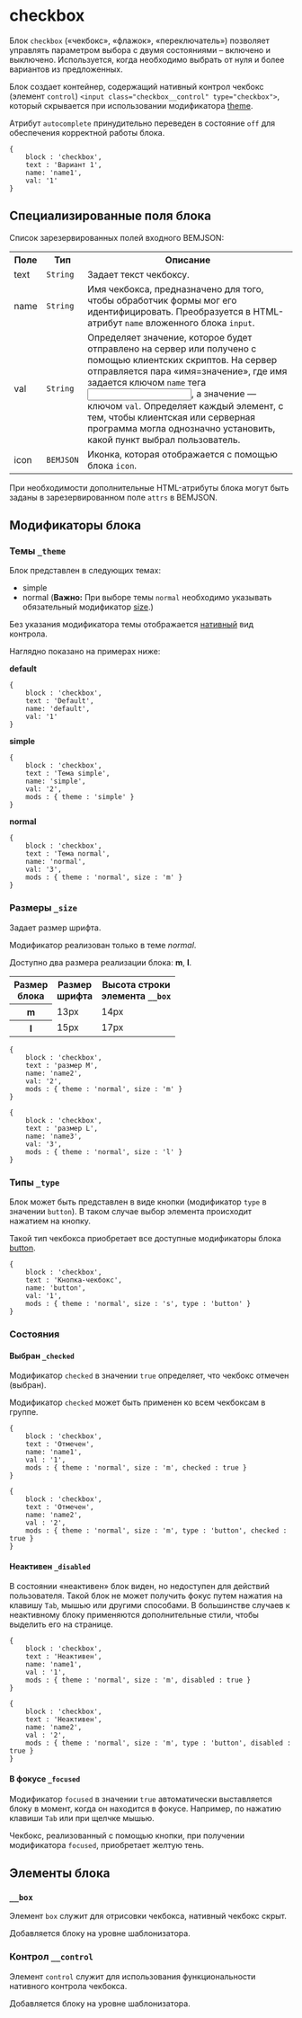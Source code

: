 # checkbox

Блок `checkbox` («чекбокс», «флажок», «переключатель») позволяет управлять параметром выбора с двумя состояниями – включено и выключено. Используется, когда необходимо выбрать от нуля и более вариантов из предложенных.

Блок создает контейнер, содержащий нативный контрол чекбокс (элемент `control`) `<input class="checkbox__control" type="checkbox">`, который скрывается при использовании модификатора [theme](#theme).

Атрибут `autocomplete` принудительно переведен в состояние `off` для обеспечения корректной работы блока.

```bemjson
{
    block : 'checkbox',
    text : 'Вариант 1',
    name: 'name1',
    val: '1'
}
```

## Специализированные поля блока

Список зарезервированных полей входного BEMJSON:

<table>
    <tr>
        <th>Поле</th>
        <th>Тип</th>
        <th>Описание</th>
    </tr>
    <tr>
        <td>text</td>
        <td>
            <code>String</code>
        </td>
        <td>Задает текст чекбоксу.</td>
    </tr>
    <tr>
        <td>name</td>
        <td>
            <code>String</code>
        </td>
        <td>Имя чекбокса, предназначено для того, чтобы обработчик формы мог его идентифицировать. Преобразуется в HTML-атрибут <code>name</code> вложенного блока <code>input</code>.</td>
    </tr>
    <tr>
        <td>val</td>
        <td>
            <code>String</code>
        </td>
        <td>Определяет значение, которое будет отправлено на сервер или получено с помощью клиентских скриптов. На сервер отправляется пара «имя=значение», где имя задается ключом <code>name</code> тега <code><input></code>, а значение — ключом <code>val</code>. Определяет каждый элемент, с тем, чтобы клиентская или серверная программа могла однозначно установить, какой пункт выбрал пользователь.</td>
    </tr>
    <tr>
        <td>icon</td>
        <td>
            <code>BEMJSON</code>
        </td>
        <td>Иконка, которая отображается с помощью блока <code>icon</code>.</td>
    </tr>
</table>

При необходимости дополнительные HTML-атрибуты блока могут быть заданы в зарезервированном поле `attrs` в BEMJSON.

##  Модификаторы блока

<a name="theme"></a>
### Темы `_theme`

Блок представлен в следующих темах:

 * simple
 * normal (**Важно:** При выборе темы `normal` необходимо указывать обязательный модификатор [size](#size).)

Без указания модификатора темы отображается [нативный](#native) вид контрола.

Наглядно показано на примерах ниже:

<a name="native"></a>
**default**

```bemjson
{
    block : 'checkbox',
    text : 'Default',
    name: 'default',
    val: '1'
}
```

**simple**

```bemjson
{
    block : 'checkbox',
    text : 'Тема simple',
    name: 'simple',
    val: '2',
    mods : { theme : 'simple' }
}
```

**normal**

```bemjson
{
    block : 'checkbox',
    text : 'Тема normal',
    name: 'normal',
    val: '3',
    mods : { theme : 'normal', size : 'm' }
}
```
<a name="size"></a>
### Размеры `_size`

Задает размер шрифта.

Модификатор реализован только в теме *normal*.

Доступно два размера реализации блока: **m**, **l**.

<table>
    <tr>
        <th>Размер<br>блока</th>
        <th>Размер<br>шрифта</th>
        <th>Высота строки<br>элемента <code>__box</code></th>
    </tr>
    <tr>
        <th>m</th>
        <td>13px</td>
        <td>14px</td>
    </tr>
    <tr>
        <th>l</th>
        <td>15px</td>
        <td>17px</td>
    </tr>
</table>

```bemjson
{
    block : 'checkbox',
    text : 'размер M',
    name: 'name2',
    val: '2',
    mods : { theme : 'normal', size : 'm' }
}
```

```bemjson
{
    block : 'checkbox',
    text : 'размер L',
    name: 'name3',
    val: '3',
    mods : { theme : 'normal', size : 'l' }
}
```

### Типы `_type`

Блок может быть представлен в виде кнопки (модификатор `type` в значении `button`). В таком случае выбор элемента происходит нажатием на кнопку.

 Такой тип чекбокса приобретает все доступные модификаторы блока [button](..button/button.ru.md).

```bemjson
{
    block : 'checkbox',
    text : 'Кнопка-чекбокс',
    name: 'button',
    val: '1',
    mods : { theme : 'normal', size : 's', type : 'button' }
}
```

### Состояния

####  Выбран `_checked`

Модификатор `checked` в значении `true` определяет, что чекбокс отмечен (выбран).

Модификатор `checked` может быть применен ко всем чекбоксам в группе.

```bemjson
{
    block : 'checkbox',
    text : 'Отмечен',
    name: 'name1',
    val : '1',
    mods : { theme : 'normal', size : 'm', checked : true }
}
```

```bemjson
{
    block : 'checkbox',
    text : 'Отмечен',
    name: 'name2',
    val : '2',
    mods : { theme : 'normal', size : 'm', type : 'button', checked : true }
}
```
#### Неактивен `_disabled`

В состоянии «неактивен» блок виден, но недоступен для действий пользователя. Такой блок не может получить фокус путем нажатия на клавишу `Tab`, мышью или другими способами. В большинстве случаев к неактивному блоку применяются дополнительные стили, чтобы выделить его на странице.

```bemjson
{
    block : 'checkbox',
    text : 'Неактивен',
    name: 'name1',
    val : '1',
    mods : { theme : 'normal', size : 'm', disabled : true }
}
```

```bemjson
{
    block : 'checkbox',
    text : 'Неактивен',
    name: 'name2',
    val : '2',
    mods : { theme : 'normal', size : 'm', type : 'button', disabled : true }
}
```

#### В фокусе `_focused`

Модификатор `focused` в значении `true` автоматически выставляется блоку в момент, когда он находится в фокусе. Например, по нажатию клавиши `Tab` или при щелчке мышью.

Чекбокс, реализованный с помощью кнопки, при получении модификатора `focused`, приобретает желтую тень.

## Элементы блока

### `__box`

Элемент `box` служит для отрисовки чекбокса, нативный чекбокс скрыт.

Добавляется блоку на уровне шаблонизатора.

### Контрол `__control`

Элемент `control` служит для использования функциональности нативного контрола чекбокса.

Добавляется блоку на уровне шаблонизатора.

